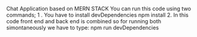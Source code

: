 Chat Application based on MERN STACK
You can run this code using two commands;
1 . You have to install devDependencies
  npm install
2. In this code front end and back end is combined so for running both simontaneously we have to type:
  npm run devDependencies
